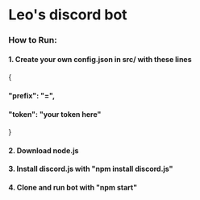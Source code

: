# Leo's discord bot

### How to Run:
#### 1. Create your own config.json in src/ with these lines
{
####    \"prefix": "=",
####    \"token": "your token here"
}
#### 2. Download node.js
#### 3. Install discord.js with "npm install discord.js"
#### 4. Clone and run bot with "npm start"
